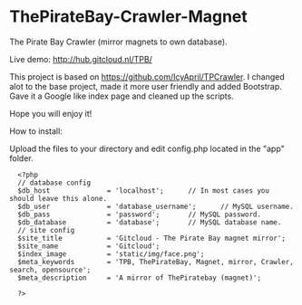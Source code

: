 ThePirateBay-Crawler-Magnet
===========================

The Pirate Bay Crawler (mirror magnets to own database).

Live demo: http://hub.gitcloud.nl/TPB/

This project is based on https://github.com/IcyApril/TPCrawler. I changed alot to the base project, made it more
user friendly and added Bootstrap. Gave it a Google like index page and cleaned up the scripts. 


Hope you will enjoy it!


How to install:

Upload the files to your directory and edit config.php located in the "app" folder.

      <?php
      // database config
      $db_host		      	= 'localhost';		// In most cases you should leave this alone.
      $db_user		      	= 'database_username';		// MySQL username.
      $db_pass		      	= 'password';		// MySQL password.
      $db_database	      	= 'database';		// MySQL database name.
      // site config
      $site_title			= 'Gitcloud - The Pirate Bay magnet mirror';
      $site_name			= 'Gitcloud';
      $index_image	      	= 'static/img/face.png';
      $meta_keywords		= 'TPB, ThePirateBay, Magnet, mirror, Crawler, search, opensource';
      $meta_description 	= 'A mirror of ThePiratebay (magnet)';
      
      ?>
